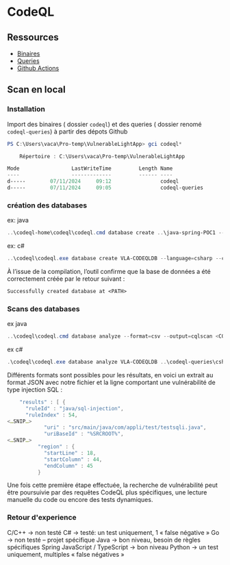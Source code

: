 # CodeQL


## Ressources

* [Binaires](https://github.com/github/codeql-cli-binaries)
* [Queries](https://github.com/github/codeql)
* [Github Actions](https://github.com/github/codeql-action)


## Scan en local

### Installation

Import des binaires ( dossier `codeql`) et des queries ( dossier renomé `codeql-queries`) à partir des dépots Github

```Powershell
PS C:\Users\vaca\Pro-temp\VulnerableLightApp> gci codeql*

    Répertoire : C:\Users\vaca\Pro-temp\VulnerableLightApp

Mode                 LastWriteTime         Length Name
----                 -------------         ------ ----
d-----        07/11/2024     09:12                codeql
d-----        07/11/2024     09:05                codeql-queries
```

### création des databases

ex: java

```PowerShell
..\codeql-home\codeql\codeql.cmd database create ..\java-spring-POC1 --language=java
```

ex: c#

```PowerShell
..\codeql\codeql.exe database create VLA-CODEQLDB --language=csharp --command='dotnet build /t:rebuild'
```

À l’issue de la compilation, l’outil confirme que la base de données a été correctement créée par le retour suivant :

```txt
Successfully created database at <PATH>
```

### Scans des databases

ex java

```PowerShell
..\codeql\codeql.cmd database analyze --format=csv --output=cqlscan <CODEQL-database> "..\codeql-queries\java\ql\src\codeql-suites\java-security-extended.qls"
```

ex c#

```PowerShell
.\codeql\codeql.exe database analyze VLA-CODEQLDB ..\codeql-queries\csharp\ql\src\codeql-suites\csharp-security-extended.qls --format=csv --output=CodeQL-result.csv --ram=8000
```


Différents formats sont possibles pour les résultats, en voici un extrait au format JSON avec notre fichier et la ligne comportant une vulnérabilité de type injection SQL :

```PowerShell
    "results" : [ {
      "ruleId" : "java/sql-injection",
      "ruleIndex" : 54,
<…SNIP…>
            "uri" : "src/main/java/com/appli/test/testsqli.java",
            "uriBaseId" : "%SRCROOT%",
<…SNIP…>
          "region" : {
            "startLine" : 18,
            "startColumn" : 44,
            "endColumn" : 45
          }

```

Une fois cette première étape effectuée, la recherche de vulnérabilité peut être poursuivie par des requêtes CodeQL plus spécifiques, une lecture manuelle du code ou encore des tests dynamiques.


### Retour d'experience

C/C++ -> non testé
C# -> testé: un test uniquement, 1 « false négative »
Go -> non testé – projet spécifique
Java -> bon niveau, besoin de règles spécifiques Spring
JavaScript / TypeScript -> bon niveau
Python -> un test uniquement, multiples « false négatives »

